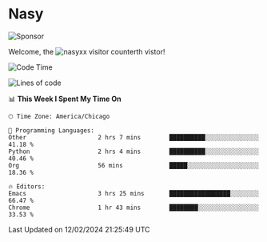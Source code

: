 # Nasy

<!--
<p align="center">
<img height="200" src="https://github-readme-stats.vercel.app/api?username=nasyxx&count_private=true&show_icons=true&theme=dracula&include_all_commits=true"/>
<img height="200" src="https://github-readme-stats.vercel.app/api/top-langs/?username=nasyxx&theme=dracula&hide=html,jupyter+notebook&count_private=true&show_icons=true"/>
</p>

  
----------------
-->

![Sponsor](https://img.shields.io/static/v1.svg?label=Sponsor&message=%E2%9D%A4&logo=GitHub&style=flat&color=pink)
 
Welcome, the ![nasyxx visitor counter](https://count.getloli.com/get/@nasyxx?theme=rule34)th vistor!
 
<!--START_SECTION:waka-->
![Code Time](http://img.shields.io/badge/Code%20Time-4%2C289%20hrs%2031%20mins-blue)

![Lines of code](https://img.shields.io/badge/From%20Hello%20World%20I%27ve%20Written-6.3%20million%20lines%20of%20code-blue)

📊 **This Week I Spent My Time On** 

```text
🕑︎ Time Zone: America/Chicago

💬 Programming Languages: 
Other                    2 hrs 7 mins        ██████████░░░░░░░░░░░░░░░   41.18 % 
Python                   2 hrs 4 mins        ██████████░░░░░░░░░░░░░░░   40.46 % 
Org                      56 mins             █████░░░░░░░░░░░░░░░░░░░░   18.36 % 

🔥 Editors: 
Emacs                    3 hrs 25 mins       █████████████████░░░░░░░░   66.47 % 
Chrome                   1 hr 43 mins        ████████░░░░░░░░░░░░░░░░░   33.53 % 
```


 Last Updated on 12/02/2024 21:25:49 UTC
<!--END_SECTION:waka-->

<!-- ![visitors](https://visitor-badge.laobi.icu/badge?page_id=nasyxx.nasyxx) -->
